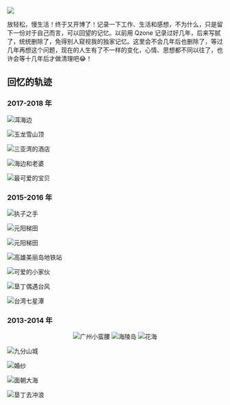 ![](hakunamatata.jpg)

放轻松，慢生活！终于又开博了！记录一下工作、生活和感想，不为什么，只是留下一份对于自己而言，可以回望的记忆。以前用 Qzone 记录过好几年，后来写腻了，统统删除了，免得别人窥视我的独家记忆。这里会不会几年后也删除了，等过几年再想这个问题，现在的人生有了不一样的变化，心情、思想都不同以往了，也许会等十几年后才做清理吧😂！

## 回忆的轨迹

### 2017-2018 年

![](IMG_1198.jpg '洱海边')

![](IMG_7626.jpg '玉龙雪山顶')

![](IMG_2423.jpg '三亚湾的酒店')

![](IMG_0367.jpg '海边和老婆')

![](IMG_1529.jpg '最可爱的宝贝')

### 2015-2016 年

![](IMG_1098.jpg '执子之手')

![](IMG_0586.jpg '元阳梯田')

![](IMG_0594.jpg '元阳梯田')

![](IMG_6526.jpg '高雄美丽岛地铁站')

![](IMG_1030.jpg '可爱的小家伙')

![](IMG_7775.jpg '垦丁偶遇台风')

![](IMG_0489.jpg '台湾七星潭')

### 2013-2014 年

<center>

![](IMG_0062.jpg '广州小蛮腰')
![](IMG_0278.jpg '海陵岛')
![](IMG_0825.jpg '花海')

</center>

![](IMG_0900.jpg '九分山城')

![](photo0002.jpg '婚纱')

![](photo0078.jpg '面朝大海')

![](IMG_1263.jpg '垦丁去冲浪')
